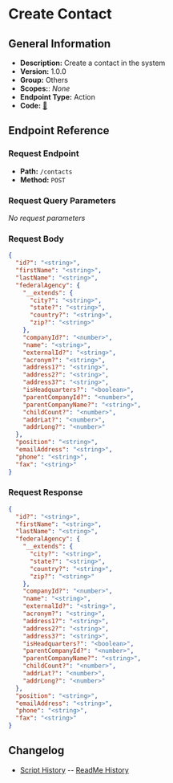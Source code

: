 # Create Contact

## General Information

- **Description:** Create a contact in the system
- **Version:** 1.0.0
- **Group:** Others
- **Scopes:**: _None_
- **Endpoint Type:** Action
- **Code:** [🔗](https://github.com/NangoHQ/integration-templates/tree/main/integrations/unanet/actions/create-contact.ts)

## Endpoint Reference

### Request Endpoint

- **Path:** `/contacts`
- **Method:** `POST`

### Request Query Parameters

_No request parameters_

### Request Body

```json
{
  "id?": "<string>",
  "firstName": "<string>",
  "lastName": "<string>",
  "federalAgency": {
    "__extends": {
      "city?": "<string>",
      "state?": "<string>",
      "country?": "<string>",
      "zip?": "<string>"
    },
    "companyId?": "<number>",
    "name": "<string>",
    "externalId?": "<string>",
    "acronym?": "<string>",
    "address1?": "<string>",
    "address2?": "<string>",
    "address3?": "<string>",
    "isHeadquarters?": "<boolean>",
    "parentCompanyId?": "<number>",
    "parentCompanyName?": "<string>",
    "childCount?": "<number>",
    "addrLat?": "<number>",
    "addrLong?": "<number>"
  },
  "position": "<string>",
  "emailAddress": "<string>",
  "phone": "<string>",
  "fax": "<string>"
}
```

### Request Response

```json
{
  "id?": "<string>",
  "firstName": "<string>",
  "lastName": "<string>",
  "federalAgency": {
    "__extends": {
      "city?": "<string>",
      "state?": "<string>",
      "country?": "<string>",
      "zip?": "<string>"
    },
    "companyId?": "<number>",
    "name": "<string>",
    "externalId?": "<string>",
    "acronym?": "<string>",
    "address1?": "<string>",
    "address2?": "<string>",
    "address3?": "<string>",
    "isHeadquarters?": "<boolean>",
    "parentCompanyId?": "<number>",
    "parentCompanyName?": "<string>",
    "childCount?": "<number>",
    "addrLat?": "<number>",
    "addrLong?": "<number>"
  },
  "position": "<string>",
  "emailAddress": "<string>",
  "phone": "<string>",
  "fax": "<string>"
}
```

## Changelog

- [Script History](https://github.com/NangoHQ/integration-templates/commits/main/integrations/unanet/actions/create-contact.ts)
-- [ReadMe History](https://github.com/NangoHQ/integration-templates/commits/main/integrations/unanet/actions/create-contact.md)
